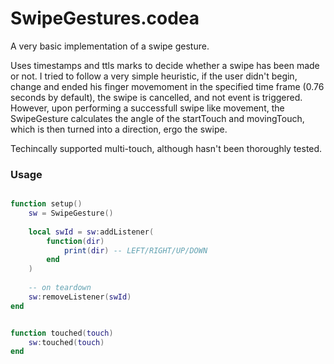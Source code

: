 # SwipeGestures.codea

A very basic implementation of a swipe gesture.

Uses timestamps and ttls marks to decide whether a swipe has been made or not.
I tried to follow a very simple heuristic, if the user didn't begin, change and ended his finger
movemoment in the specified time frame (0.76 seconds by default), the swipe is cancelled, and not event
is triggered.
However, upon performing a successfull swipe like movement, the SwipeGesture calculates the angle
of the startTouch and movingTouch, which is then turned into a direction, ergo the swipe.

Techincally supported multi-touch, although hasn't been thoroughly tested.



### Usage

```lua

function setup()
    sw = SwipeGesture()
    
    local swId = sw:addListener(
        function(dir)
            print(dir) -- LEFT/RIGHT/UP/DOWN
        end
    )
    
    -- on teardown
    sw:removeListener(swId)
end


function touched(touch)
    sw:touched(touch)
end

```